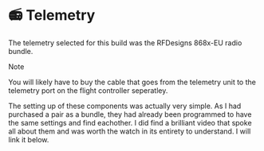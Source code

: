 # 📻 Telemetry
The telemetry selected for this build was the RFDesigns 868x-EU radio bundle. 

> [!NOTE]
> You will likely have to buy the cable that goes from the telemetry unit to the telemetry port on the flight controller seperatley.


The setting up of these components was actually very simple. As I had purchased a pair as a bundle, they had already been programmed to have the same settings and find eachother. I did find a brilliant video that spoke all about them and was worth the watch in its entirety to understand. I will link it below.


